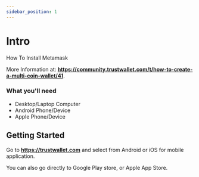 ```yaml
---
sidebar_position: 1
---
```

# Intro

How To Install Metamask

More Information at: **https://community.trustwallet.com/t/how-to-create-a-multi-coin-wallet/41**.

### What you'll need

- Desktop/Laptop Computer
- Android Phone/Device
- Apple Phone/Device



## Getting Started

Go to **https://trustwallet.com** and select from Android or iOS for mobile application. 

You can also go directly to Google Play store, or Apple App Store.


